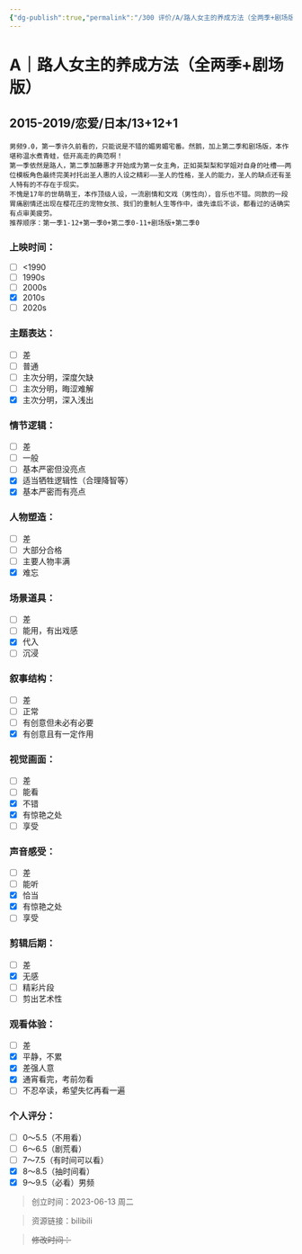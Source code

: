 ```yaml
---
{"dg-publish":true,"permalink":"/300 评价/A/路人女主的养成方法（全两季+剧场版）/","title":"路人女主的养成方法（全两季+剧场版）","tags":["A","分类"],"created":"2024-01-25T18:45:03.000+08:00","updated":"2024-01-25T18:45:03.000+08:00"}
---
```


# A｜路人女主的养成方法（全两季+剧场版）
## 2015-2019/恋爱/日本/13+12+1
	男频9.0，第一季许久前看的，只能说是不错的媚男媚宅番。然鹅，加上第二季和剧场版，本作堪称温水煮青蛙，低开高走的典范啊！
	第一季依然是路人，第二季加藤惠才开始成为第一女主角，正如英梨梨和学姐对自身的吐槽——两位模板角色最终完美衬托出圣人惠的人设之精彩——圣人的性格，圣人的能力，圣人的缺点还有圣人特有的不存在于现实。 
	不愧是17年的世萌萌王，本作顶级人设，一流剧情和文戏（男性向），音乐也不错。同款的一段胃痛剧情还出现在樱花庄的宠物女孩、我们的重制人生等作中，谁先谁后不谈，都看过的话确实有点审美疲劳。
	推荐顺序：第一季1-12+第一季0+第二季0-11+剧场版+第二季0
### 上映时间：
- [ ] <1990
- [ ] 1990s
- [ ] 2000s
- [x] 2010s
- [ ] 2020s
### 主题表达：
- [ ] 差
- [ ] 普通
- [ ] 主次分明，深度欠缺
- [ ] 主次分明，晦涩难解
- [x] 主次分明，深入浅出
### 情节逻辑：
- [ ] 差
- [ ] 一般
- [ ] 基本严密但没亮点
- [x] 适当牺牲逻辑性（合理降智等）
- [x] 基本严密而有亮点
### 人物塑造：
- [ ] 差
- [ ] 大部分合格
- [ ] 主要人物丰满
- [x] 难忘
### 场景道具：
- [ ] 差
- [ ] 能用，有出戏感
- [x] 代入
- [ ] 沉浸
### 叙事结构：
- [ ] 差
- [ ] 正常
- [ ] 有创意但未必有必要
- [x] 有创意且有一定作用
### 视觉画面：
- [ ] 差
- [ ] 能看
- [x] 不错
- [x] 有惊艳之处
- [ ] 享受
### 声音感受：
- [ ] 差
- [ ] 能听
- [x] 恰当
- [x] 有惊艳之处
- [ ] 享受
### 剪辑后期：
- [ ] 差
- [x] 无感
- [ ] 精彩片段
- [ ] 剪出艺术性
### 观看体验：
- [ ] 差
- [x] 平静，不累
- [x] 差强人意
- [x] 通宵看完，考前勿看
- [ ] 不忍卒读，希望失忆再看一遍
### 个人评分：
- [ ] 0～5.5（不用看）
- [ ] 6～6.5（剧荒看）
- [ ] 7～7.5（有时间可以看）
- [x] 8～8.5（抽时间看）
- [x] 9～9.5（必看）男频

>创立时间：2023-06-13 周二

>资源链接：bilibili

>~~修改时间：~~



